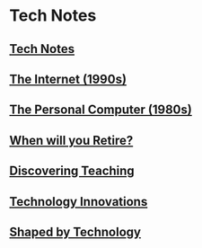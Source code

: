 # Tech Notes


## [Tech Notes](/tech/Index.md)


## [The Internet (1990s)](/tech/Internet.md)


## [The Personal Computer (1980s)](/tech/PersonalComputer.md)


## [When will you Retire?](/tech/Retirement.md)


## [Discovering Teaching](/tech/Teaching.md)


## [Technology Innovations](/tech/TechTimeline.md)


## [Shaped by Technology](/tech/Technology.md)


